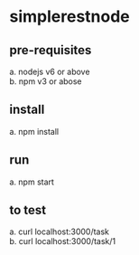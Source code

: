 # simplerestnode

## pre-requisites
   a. nodejs v6 or above  
   b. npm v3 or abose

## install
   a. npm install

## run
   a. npm start

## to test
   a. curl localhost:3000/task  
   b. curl localhost:3000/task/1  

   
